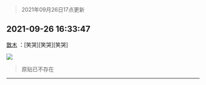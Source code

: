> 2021年09月26日17点更新
<link rel="stylesheet" href="https://cdn.jsdelivr.net/gh/taotie6/sampleJSON@main/css/photo_show.css">
<meta name="referrer" content="no-referrer" />


 ## 2021-09-26 16:33:47 

 [㪚木](https://www.coolapk.com/feed/30275286?shareKey=MmJjMTAyNzYzNGQxNjE1MDM2OTk~) ：[笑哭][笑哭][笑哭] 

<div class="album">
<img class="img-item" src="http://image.coolapk.com/feed/2021/0926/16/1081091_f8321777_5225_8834@1170x1670.jpeg" />
</div>

> 原贴已不存在 

 ------- 

